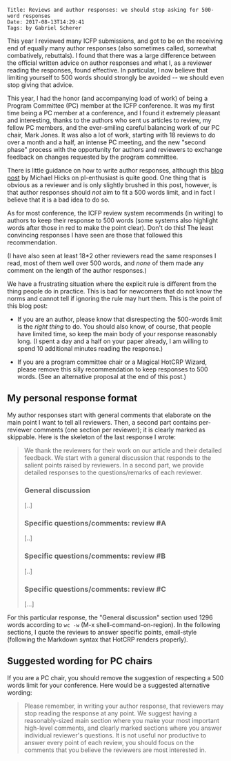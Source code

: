     Title: Reviews and author responses: we should stop asking for 500-word responses
    Date: 2017-08-13T14:29:41
    Tags: by Gabriel Scherer

This year I reviewed many ICFP submissions, and got to be on the
receiving end of equally many author responses (also sometimes called,
somewhat combatively, rebuttals). I found that there was a large
difference between the official written advice on author responses and
what I, as a reviewer reading the responses, found effective. In
particular, I now believe that limiting yourself to 500 words should
strongly be avoided -- we should even stop giving that advice.

<!-- more -->

This year, I had the honor (and accompanying load of work) of being
a Program Committee (PC) member at the ICFP conference. It was my
first time being a PC member at a conference, and I found it extremely
pleasant and interesting, thanks to the authors who sent us articles
to review, my fellow PC members, and the ever-smiling careful
balancing work of our PC chair, Mark Jones. It was also a lot of work,
starting with 18 reviews to do over a month and a half, an intense PC
meeting, and the new "second phase" process with the opportunity for
authors and reviewers to exchange feedback on changes requested by the
program committee.

There is little guidance on how to write author responses, although
this [blog
post](http://www.pl-enthusiast.net/2014/09/17/advice-writing-author-response/)
by Michael Hicks on pl-enthusiast is quite good. One thing that is
obvious as a reviewer and is only slightly brushed in this post,
however, is that author responses should *not* aim to fit a 500 words
limit, and in fact I believe that it is a  bad idea to do so.

As for most conference, the ICFP review system recommends (in writing)
to authors to keep their response to 500 words (some systems also
highlight words after those in red to make the point clear). Don't do
this! The least convincing responses I have seen are those that
followed this recommendation.

(I have also seen at least 18*2 other reviewers read the same
responses I read, most of them well over 500 words, and *none* of them
made any comment on the length of the author responses.)

We have a frustrating situation where the explicit rule is different
from the thing people do in practice. This is bad for newcomers that
do not know the norms and cannot tell if ignoring the rule may hurt
them. This is the point of this blog post:

- If you are an author, please know that disrespecting the 500-words
  limit is the *right thing* to do. You should also know, of course,
  that people have limited time, so keep the main body of your
  response reasonably long. (I spent a day and a half on your paper
  already, I am willing to spend 10 additional minutes reading the
  response.)

- If you are a program committee chair or a Magical HotCRP Wizard,
  please remove this silly recommendation to keep responses to 500
  words. (See an alternative proposal at the end of this post.)

## My personal response format

My author responses start with general comments that elaborate on the
main point I want to tell all reviewers. Then, a second part
contains per-reviewer comments (one section per reviewer);
it is clearly marked as skippable. Here is the skeleton of the last
response I wrote:

> We thank the reviewers for their work on our article and their
> detailed feedback.  We start with a general discussion that responds
> to the salient points raised by reviewers.  In a second part, we
> provide detailed responses to the questions/remarks of each
> reviewer.
>
> ### General discussion
>
> [..]
>
> ### Specific questions/comments: review #A
>
> [..]
>
> ### Specific questions/comments: review #B
>
> [..]
>
> ### Specific questions/comments: review #C
>
> [...]

For this particular response, the "General discussion" section used
1296 words according to `wc -w` (M-x shell-command-on-region). In the
following sections, I quote the reviews to answer specific points,
email-style (following the Markdown syntax that HotCRP
renders properly).

## Suggested wording for PC chairs

If you are a PC chair, you should remove the suggestion of respecting
a 500 words limit for your conference. Here would be a suggested
alternative wording:

> Please remember, in writing your author response, that reviewers may
> stop reading the response at any point. We suggest having
> a reasonably-sized main section where you make your most important
> high-level comments, and clearly marked sections where you answer
> individual reviewer's questions. It is not useful nor productive to
> answer every point of each review, you should focus on the comments
> that you believe the reviewers are most interested in.
